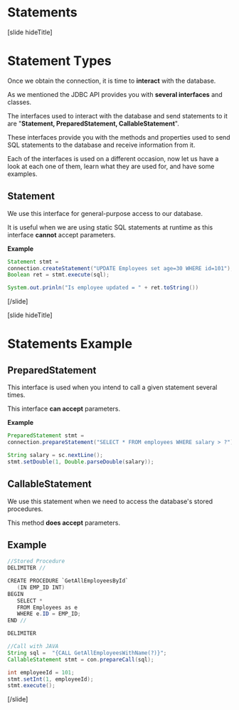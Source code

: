 # Statements
[slide hideTitle]

# Statement Тypes

Once we obtain the connection, it is time to **interact** with the database. 

As we mentioned the JDBC API provides you with **several interfaces** and classes.

The interfaces used to interact with the database and send statements to it are "**Statement, PreparedStatement, CallableStatement**".

These interfaces provide you with the methods and properties used to send SQL statements to the database and receive information from it.

Each of the interfaces is used on a different occasion, now let us have a look at each one of them, learn what they are used for, and have some examples. 

## Statement
We use this interface for general-purpose access to our database. 

It is useful when we are using static SQL statements at runtime as this interface **cannot** accept parameters.

**Example**

```java
Statement stmt = 
connection.createStatement("UPDATE Employees set age=30 WHERE id=101");
Boolean ret = stmt.execute(sql);

System.out.prinln("Is employee updated = " + ret.toString())
```

[/slide]

[slide hideTitle]
# Statements Example

## PreparedStatement

This interface is used when you intend to call a given statement several times. 

This interface **can accept** parameters.

**Example**

```java
PreparedStatement stmt = 
connection.prepareStatement("SELECT * FROM employees WHERE salary > ?");

String salary = sc.nextLine();
stmt.setDouble(1, Double.parseDouble(salary));

```

## CallableStatement
We use this statement when we need to access the database's stored procedures. 

This method **does accept** parameters.

## Example
```java
//Stored Procedure
DELIMITER //

CREATE PROCEDURE `GetAllEmployeesById` 
   (IN EMP_ID INT)
BEGIN
   SELECT * 
   FROM Employees as e
   WHERE e.ID = EMP_ID;
END //

DELIMITER

//Call with JAVA
String sql =  "{CALL GetAllEmployeesWithName(?)}";
CallableStatement stmt = con.prepareCall(sql);

int employeeId = 101;
stmt.setInt(1, employeeId);
stmt.execute();
```

[/slide]